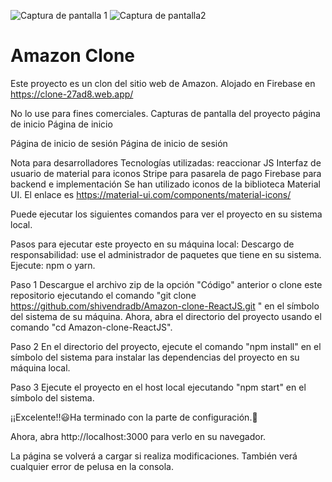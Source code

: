 ![Captura de pantalla 1](https://user-images.githubusercontent.com/93808275/204048457-9e603b83-3032-4ca8-af7b-7f212c4b9a56.png)
![Captura de pantalla2](https://user-images.githubusercontent.com/93808275/204048459-788d7755-97ae-42cb-9d13-e5c2d4d7e06f.png)
# Amazon Clone

Este proyecto es un clon del sitio web de Amazon. Alojado en Firebase en https://clone-27ad8.web.app/

No lo use para fines comerciales.
Capturas de pantalla del proyecto
página de inicio
Página de inicio

Página de inicio de sesión
Página de inicio de sesión

Nota para desarrolladores
Tecnologías utilizadas:
reaccionar JS
Interfaz de usuario de material para iconos
Stripe para pasarela de pago
Firebase para backend e implementación
Se han utilizado iconos de la biblioteca Material UI. El enlace es https://material-ui.com/components/material-icons/

Puede ejecutar los siguientes comandos para ver el proyecto en su sistema local.

Pasos para ejecutar este proyecto en su máquina local:
Descargo de responsabilidad: use el administrador de paquetes que tiene en su sistema. Ejecute: npm o yarn.

Paso 1
Descargue el archivo zip de la opción "Código" anterior
o
clone este repositorio ejecutando el comando "git clone https://github.com/shivendradb/Amazon-clone-ReactJS.git " en el símbolo del sistema de su máquina.
Ahora, abra el directorio del proyecto usando el comando "cd Amazon-clone-ReactJS".

Paso 2
En el directorio del proyecto, ejecute el comando "npm install" en el símbolo del sistema para instalar las dependencias del proyecto en su máquina local.

Paso 3
Ejecute el proyecto en el host local ejecutando "npm start" en el símbolo del sistema.

¡¡Excelente!!😃Ha terminado con la parte de configuración.🚀

Ahora, abra http://localhost:3000 para verlo en su navegador.

La página se volverá a cargar si realiza modificaciones.
También verá cualquier error de pelusa en la consola.
